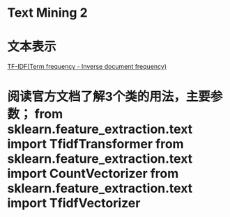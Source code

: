 # Text Mining 2
# 文本表示
[TF-IDF(Term frequency - Inverse document frequency)](https://zhuanlan.zhihu.com/p/32826433)
# 阅读官方文档了解3个类的用法，主要参数； from sklearn.feature_extraction.text import TfidfTransformer from sklearn.feature_extraction.text import CountVectorizer from sklearn.feature_extraction.text import TfidfVectorizer